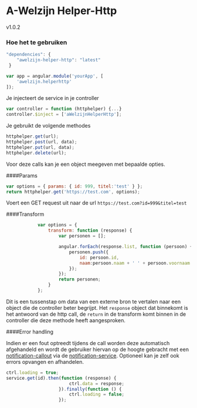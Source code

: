 # A-Welzijn Helper-Http

v1.0.2

### Hoe het te gebruiken

```javascript
"dependencies": {
	"awelzijn-helper-http": "latest"
 }
```
```javascript
var app = angular.module('yourApp', [
	'awelzijn.helperhttp'
]);
```

Je injecteert de service in je controller
```javascript
var controller = function (httphelper) {...}
controller.$inject = ['aWelzijnHelperHttp'];
```

Je gebruikt de volgende methodes
```javascript
httphelper.get(url);
httphelper.post(url, data);
httphelper.put(url, data);
httphelper.delete(url);
```

Voor deze calls kan je een object meegeven met bepaalde opties.

####Params

```javascript
var options = { params: { id: 999, titel:'test' } };
return httphelper.get('https://test.com', options);
 ```
 Voert een GET request uit naar de url `https://test.com?id=999&titel=test`

####Transform

```javascript
			var options = {
				transform: function (response) {
					var personen = [];

					angular.forEach(response.list, function (persoon) {
						personen.push({
							id: persoon.id,
							naam:persoon.naam + ' ' + persoon.voornaam
						});
					});
					return personen;
				}
			};
```
Dit is een tussenstap om data van een externe bron te vertalen naar een object die de controller beter begrijpt.
Het `response` object dat binnekomt is het antwoord van de http call, de `return` in de transform komt binnen in de controller die deze methode heeft aangesproken.
 
 
####Error handling

Indien er een fout optreedt tijdens de call worden deze automatisch afgehandeld en wordt de gebruiker hiervan op de hoogte gebracht met een [notification-callout](https://github.com/A-welzijn/notification-callout)
via de [notification-service](https://github.com/A-welzijn/notification-service).
Optioneel kan je zelf ook errors opvangen en afhandelen.

```javascript
ctrl.loading = true;
service.get(id).then(function (response) {
						ctrl.data = response;
					}).finally(function () {
						ctrl.loading = false;
					});
```